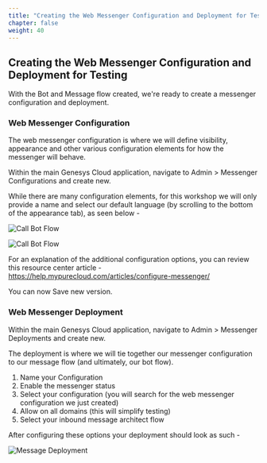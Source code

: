 ```yaml
---
title: "Creating the Web Messenger Configuration and Deployment for Testing"
chapter: false
weight: 40
---
```


## Creating the Web Messenger Configuration and Deployment for Testing

With the Bot and Message flow created, we're ready to create a messenger configuration and deployment.

### Web Messenger Configuration
The web messenger configuration is where we will define visibility, appearance and other various configuration elements for how the messenger will behave.

Within the main Genesys Cloud application, navigate to Admin > Messenger Configurations and create new.

While there are many configuration elements, for this workshop we will only provide a name and select our default language (by scrolling to the bottom of the appearance tab), as seen below - 

![Call Bot Flow](/images/Messageconfigname.jpg)

![Call Bot Flow](/images/Messageconfiglanguage.jpg)

For an explanation of the additional configuration options, you can review this resource center article - https://help.mypurecloud.com/articles/configure-messenger/

You can now Save new version.

### Web Messenger Deployment

Within the main Genesys Cloud application, navigate to Admin > Messenger Deployments and create new.

The deployment is where we will tie together our messenger configuration to our message flow (and ultimately, our bot flow).

1. Name your Configuration
2. Enable the messenger status
3. Select your configuration (you will search for the web messenger configuration we just created)
4. Allow on all domains (this will simplify testing)
5. Select your inbound message architect flow

After configuring these options your deployment should look as such - 

![Message Deployment](/images/messagedeployment.jpg)
